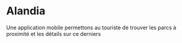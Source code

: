 # Alandia
Une application mobile permettons au touriste de trouver les  parcs à proximité et les détails sur ce derniers
